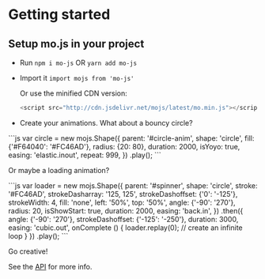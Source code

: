 
# Getting started

## Setup mo.js in your project
- Run `npm i mo-js` OR `yarn add mo-js`
- Import it `import mojs from 'mo-js'`

  Or use the minified CDN version:
  ```js
  <script src="http://cdn.jsdelivr.net/mojs/latest/mo.min.js"></script>
  ```

- Create your animations. What about a bouncy circle?

<ClientOnly>
  <ExampleCircle>
  ```js
  var circle = new mojs.Shape({
    parent:       '#circle-anim',
    shape:        'circle',
    fill:         {'#F64040': '#FC46AD'},
    radius:       {20: 80},
    duration:     2000,
    isYoyo:       true,
    easing:       'elastic.inout',
    repeat:       999,
  })
  .play();
  ```
  </ExampleCircle>
</ClientOnly>

Or maybe a loading animation?

<ClientOnly>
  <ExampleSpinner height="200px" id="spinner">
  ```js
  var loader = new mojs.Shape({
    parent:           '#spinner',
    shape:            'circle',
    stroke:           '#FC46AD',
    strokeDasharray:  '125, 125',
    strokeDashoffset: {'0': '-125'},
    strokeWidth:      4,
    fill:             'none',
    left:             '50%',
    top:              '50%',
    angle:            {'-90': '270'},
    radius:           20,
    isShowStart:      true,
    duration:         2000,
    easing:           'back.in',
  })
  .then({
    angle:            {'-90': '270'},
    strokeDashoffset: {'-125': '-250'},
    duration:         3000,
    easing:           'cubic.out',
    onComplete () {
      loader.replay(0); // create an infinite loop
    }
  })
  .play();
  ```
  </ExampleSpinner>
</ClientOnly>

Go creative!

See the [API](/api/README.md) for more info.
